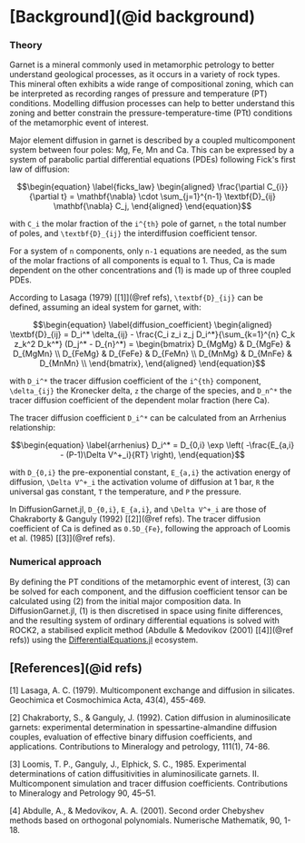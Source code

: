 # [Background](@id background)

### Theory

Garnet is a mineral commonly used in metamorphic petrology to better understand geological processes, as it occurs in a variety of rock types. This mineral often exhibits a wide range of compositional zoning, which can be interpreted as recording ranges of pressure and temperature (PT) conditions. Modelling diffusion processes can help to better understand this zoning and better constrain the pressure-temperature-time (PTt) conditions of the metamorphic event of interest.

Major element diffusion in garnet is described by a coupled multicomponent system between four poles: Mg, Fe, Mn and Ca. This can be expressed by a system of parabolic partial differential equations (PDEs) following Fick's first law of diffusion:

```math
\begin{equation}
  \label{ficks_law}
\begin{aligned}
    \frac{\partial C_{i}}{\partial t} = \mathbf{\nabla} \cdot \sum_{j=1}^{n-1} \textbf{D}_{ij} \mathbf{\nabla} C_j,
\end{aligned}
\end{equation}
```

with ``C_i`` the molar fraction of the ``i^{th}`` pole of garnet, ``n`` the total number of poles, and ``\textbf{D}_{ij}`` the interdiffusion coefficient tensor.

For a system of ``n`` components, only ``n-1`` equations are needed, as the sum of the molar fractions of all components is equal to 1. Thus, Ca is made dependent on the other concentrations and (1) is made up of three coupled PDEs.

According to Lasaga (1979) [[1]](@ref refs), ``\textbf{D}_{ij}`` can be defined, assuming an ideal system for garnet, with:

```math
\begin{equation}
  \label{diffusion_coefficient}
\begin{aligned}
    \textbf{D}_{ij} = D_i^* \delta_{ij} - \frac{C_i z_i z_j D_i^*}{\sum_{k=1}^{n} C_k z_k^2 D_k^*} (D_j^* - D_{n}^*) =
\begin{bmatrix}
    D_{MgMg} & D_{MgFe} & D_{MgMn} \\
    D_{FeMg} & D_{FeFe} &  D_{FeMn} \\
    D_{MnMg} & D_{MnFe} &  D_{MnMn} \\
\end{bmatrix},
\end{aligned}
\end{equation}
```

with ``D_i^*`` the tracer diffusion coefficient of the ``i^{th}`` component, ``\delta_{ij}`` the Kronecker delta, ``z`` the charge of the species, and ``D_n^*`` the tracer diffusion coefficient of the dependent molar fraction (here Ca).

The tracer diffusion coefficient ``D_i^*`` can be calculated from an Arrhenius relationship:

```math
\begin{equation}
  \label{arrhenius}
D_i^* = D_{0,i} \exp \left( -\frac{E_{a,i} - (P-1)\Delta V^+_i}{RT} \right),
\end{equation}
```

with ``D_{0,i}`` the pre-exponential constant, ``E_{a,i}`` the activation energy of diffusion, ``\Delta V^+_i`` the activation volume of diffusion at 1 bar, ``R`` the universal gas constant, ``T`` the temperature, and ``P`` the pressure.

In DiffusionGarnet.jl, ``D_{0,i}``, ``E_{a,i}``, and ``\Delta V^+_i`` are those of Chakraborty & Ganguly (1992) [[2]](@ref refs). The tracer diffusion coefficient of Ca is defined as ``0.5D_{Fe}``, following the approach of Loomis et al. (1985) [[3]](@ref refs).

### Numerical approach

By defining the PT conditions of the metamorphic event of interest, (3) can be solved for each component, and the diffusion coefficient tensor can be calculated using (2) from the initial major composition data. In DiffusionGarnet.jl, (1) is then discretised in space using finite differences, and the resulting system of ordinary differential equations is solved with ROCK2, a stabilised explicit method (Abdulle & Medovikov (2001) [[4]](@ref refs)) using the [DifferentialEquations.jl](https://github.com/SciML/DifferentialEquations.jl) ecosystem.

## [References](@id refs)

[1] Lasaga, A. C. (1979). Multicomponent exchange and diffusion in silicates. Geochimica et Cosmochimica Acta, 43(4), 455-469.

[2] Chakraborty, S., & Ganguly, J. (1992). Cation diffusion in aluminosilicate garnets: experimental determination in spessartine-almandine diffusion couples, evaluation of effective binary diffusion coefficients, and applications. Contributions to Mineralogy and petrology, 111(1), 74-86.

[3] Loomis, T. P., Ganguly, J., Elphick, S. C., 1985. Experimental determinations of cation diffusitivities in aluminosilicate garnets. II. Multicomponent simulation and tracer diffusion coefficients. Contributions to Mineralogy and Petrology 90, 45–51.

[4] Abdulle, A., & Medovikov, A. A. (2001). Second order Chebyshev methods based on orthogonal polynomials. Numerische Mathematik, 90, 1-18.